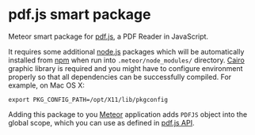 pdf.js smart package
====================

Meteor smart package for [pdf.js](https://github.com/mozilla/pdf.js), a PDF Reader in JavaScript.

It requires some additional [node.js](http://nodejs.org/) packages which will be automatically installed
from [npm](http://nodejs.org/) when run into `.meteor/node_modules/` directory. [Cairo](http://cairographics.org/)
graphic library is required and you might have to configure environment properly so that all dependencies can be
successfully compiled. For example, on Mac OS X:

    export PKG_CONFIG_PATH=/opt/X11/lib/pkgconfig

Adding this package to you [Meteor](http://www.meteor.com/) application adds `PDFJS` object into the global scope,
which you can use as defined in [pdf.js API](https://github.com/mozilla/pdf.js/blob/master/src/api.js).
